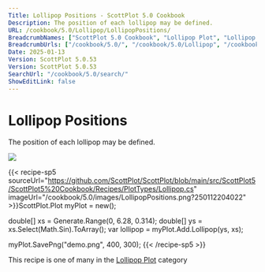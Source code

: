 ```yaml
---
Title: Lollipop Positions - ScottPlot 5.0 Cookbook
Description: The position of each lollipop may be defined.
URL: /cookbook/5.0/Lollipop/LollipopPositions/
BreadcrumbNames: ["ScottPlot 5.0 Cookbook", "Lollipop Plot", "Lollipop Positions"]
BreadcrumbUrls: ["/cookbook/5.0/", "/cookbook/5.0/Lollipop", "/cookbook/5.0/Lollipop/LollipopPositions"]
Date: 2025-01-13
Version: ScottPlot 5.0.53
Version: ScottPlot 5.0.53
SearchUrl: "/cookbook/5.0/search/"
ShowEditLink: false
---
```



<div class='d-flex align-items-center mt-5'>
<h1 class='me-2 text-dark my-0 border-0'>Lollipop Positions</h1>
</div>

The position of each lollipop may be defined.

[![](/cookbook/5.0/images/LollipopPositions.png?250112204022)](/cookbook/5.0/images/LollipopPositions.png?250112204022)

{{< recipe-sp5 sourceUrl="https://github.com/ScottPlot/ScottPlot/blob/main/src/ScottPlot5/ScottPlot5%20Cookbook/Recipes/PlotTypes/Lollipop.cs" imageUrl="/cookbook/5.0/images/LollipopPositions.png?250112204022" >}}ScottPlot.Plot myPlot = new();

double[] xs = Generate.Range(0, 6.28, 0.314);
double[] ys = xs.Select(Math.Sin).ToArray();
var lollipop = myPlot.Add.Lollipop(ys, xs);

myPlot.SavePng("demo.png", 400, 300);
{{< /recipe-sp5 >}}

<div class='my-5 text-center'>This recipe is one of many in the <a href='/cookbook/5.0/Lollipop'>Lollipop Plot</a> category</div>


